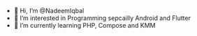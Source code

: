 - 👋 Hi, I’m @NadeemIqbal
- 👀 I’m interested in Programming sepcailly Android and Flutter
- 🌱 I’m currently learning PHP, Compose and KMM

<!---
NadeemIqbal/NadeemIqbal is a ✨ special ✨ repository because its `README.md` (this file) appears on your GitHub profile.
You can click the Preview link to take a look at your changes.
--->
